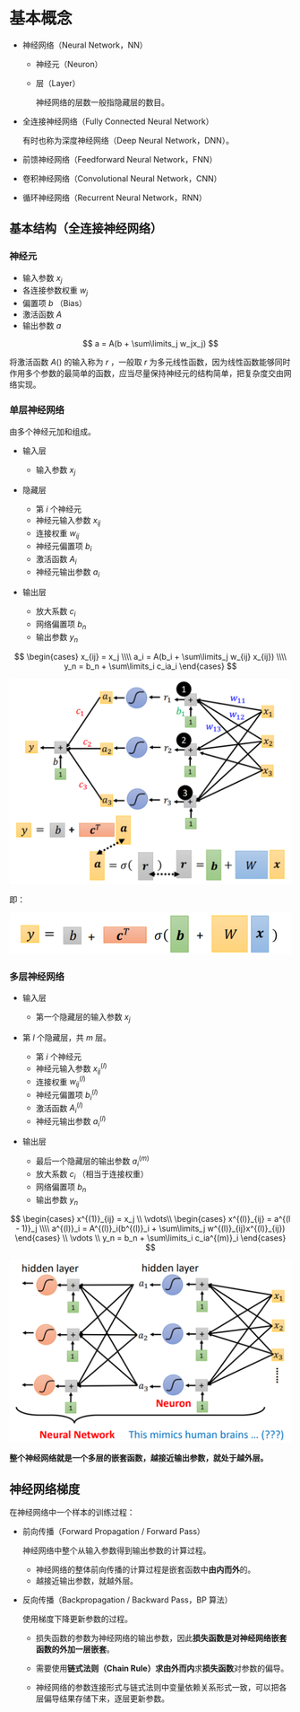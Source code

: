 # 基本概念

- 神经网络（Neural Network，NN）

	- 神经元（Neuron）

	- 层（Layer）

		神经网络的层数一般指隐藏层的数目。

- 全连接神经网络（Fully Connected Neural Network）

	有时也称为深度神经网络（Deep Neural Network，DNN）。

- 前馈神经网络（Feedforward Neural Network，FNN）

- 卷积神经网络（Convolutional Neural Network，CNN）

- 循环神经网络（Recurrent Neural Network，RNN）

## 基本结构（全连接神经网络）

### 神经元

- 输入参数 $x_j$
- 各连接参数权重 $w_j$
- 偏置项 $b$ （Bias）
- 激活函数 $A$
- 输出参数 $a$

$$
a = A(b + \sum\limits_j w_jx_j)
$$

将激活函数 $A()$ 的输入称为 $r$ ，一般取 $r$ 为多元线性函数，因为线性函数能够同时作用多个参数的最简单的函数，应当尽量保持神经元的结构简单，把复杂度交由网络实现。

### 单层神经网络

由多个神经元加和组成。

- 输入层

	- 输入参数 $x_j$
- 隐藏层

	- 第 $i$ 个神经元
	- 神经元输入参数 $x_{ij}$
	- 连接权重 $w_{ij}$
	- 神经元偏置项 $b_i$
	- 激活函数 $A_i$
	- 神经元输出参数 $a_i$
- 输出层

	- 放大系数 $c_i$
	- 网络偏置项 $b_n$
	- 输出参数 $y_n$

$$
\begin{cases}
x_{ij} = x_j \\\\
a_i = A(b_i + \sum\limits_j w_{ij} x_{ij}) \\\\
y_n = b_n + \sum\limits_i c_ia_i
\end{cases}
$$

![image-20220603105325177](images/基本概念/image-20220603105325177.png)

即：

![image-20220603140617468](images/基本概念/image-20220603140617468.png)

### 多层神经网络

- 输入层

	- 第一个隐藏层的输入参数 $x_j$
- 第 $l$ 个隐藏层，共 $m$ 层。

	- 第 $i$ 个神经元
	- 神经元输入参数 $x^{(l)}_{ij}$
	- 连接权重 $w^{(l)}_{ij}$
	- 神经元偏置项 $b^{(l)}_i$
	- 激活函数 $A^{(l)}_i$
	- 神经元输出参数 $a^{(l)}_i$
- 输出层

	- 最后一个隐藏层的输出参数 $a^{(m)}_i$
	- 放大系数 $c_i$ （相当于连接权重）
	- 网络偏置项 $b_n$
	- 输出参数 $y_n$

$$
\begin{cases}
x^{(1)}_{ij} = x_j \\
\vdots\\
\begin{cases}
x^{(l)}_{ij} = a^{(l - 1)}_j \\\\
a^{(l)}_i = A^{(l)}_i(b^{(l)}_i + \sum\limits_j w^{(l)}_{ij}x^{(l)}_{ij})
\end{cases} \\
\vdots \\
y_n = b_n + \sum\limits_i c_ia^{(m)}_i
\end{cases}
$$

![image-20220603140454580](images/基本概念/image-20220603140454580.png)

**整个神经网络就是一个多层的嵌套函数，越接近输出参数，就处于越外层。**

## 神经网络梯度

在神经网络中一个样本的训练过程：

- 前向传播（Forward Propagation / Forward Pass）

  神经网络中整个从输入参数得到输出参数的计算过程。

  - 神经网络的整体前向传播的计算过程是嵌套函数中**由内而外**的。
  - 越接近输出参数，就越外层。

- 反向传播（Backpropagation / Backward Pass，BP 算法）

  使用梯度下降更新参数的过程。

  - 损失函数的参数为神经网络的输出参数，因此**损失函数是对神经网络嵌套函数的外加一层嵌套**。
  - 需要使用**链式法则（Chain Rule）**求**由外而内**求**损失函数**对参数的偏导。

  - 神经网络的参数连接形式与链式法则中变量依赖关系形式一致，可以把各层偏导结果存储下来，逐层更新参数。
